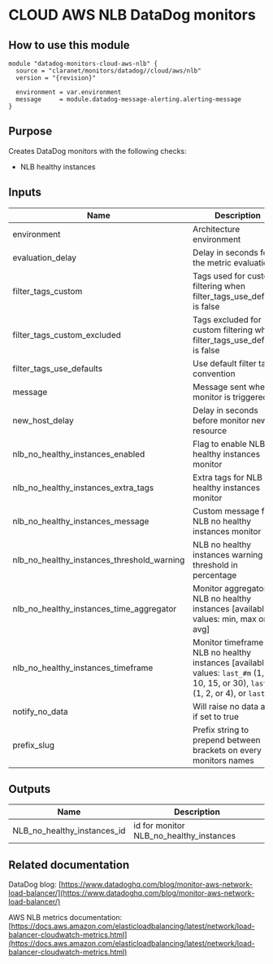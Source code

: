 # CLOUD AWS NLB DataDog monitors

## How to use this module

```
module "datadog-monitors-cloud-aws-nlb" {
  source = "claranet/monitors/datadog//cloud/aws/nlb"
  version = "{revision}"

  environment = var.environment
  message     = module.datadog-message-alerting.alerting-message
}

```

## Purpose

Creates DataDog monitors with the following checks:

- NLB healthy instances

## Inputs

| Name | Description | Type | Default | Required |
|------|-------------|------|---------|:-----:|
| environment | Architecture environment | `string` | n/a | yes |
| evaluation\_delay | Delay in seconds for the metric evaluation | `number` | `900` | no |
| filter\_tags\_custom | Tags used for custom filtering when filter\_tags\_use\_defaults is false | `string` | `"*"` | no |
| filter\_tags\_custom\_excluded | Tags excluded for custom filtering when filter\_tags\_use\_defaults is false | `string` | `""` | no |
| filter\_tags\_use\_defaults | Use default filter tags convention | `string` | `"true"` | no |
| message | Message sent when a monitor is triggered | `any` | n/a | yes |
| new\_host\_delay | Delay in seconds before monitor new resource | `number` | `300` | no |
| nlb\_no\_healthy\_instances\_enabled | Flag to enable NLB no healthy instances monitor | `string` | `"true"` | no |
| nlb\_no\_healthy\_instances\_extra\_tags | Extra tags for NLB no healthy instances monitor | `list(string)` | `[]` | no |
| nlb\_no\_healthy\_instances\_message | Custom message for NLB no healthy instances monitor | `string` | `""` | no |
| nlb\_no\_healthy\_instances\_threshold\_warning | NLB no healthy instances warning threshold in percentage | `number` | `100` | no |
| nlb\_no\_healthy\_instances\_time\_aggregator | Monitor aggregator for NLB no healthy instances [available values: min, max or avg] | `string` | `"min"` | no |
| nlb\_no\_healthy\_instances\_timeframe | Monitor timeframe for NLB no healthy instances [available values: `last_#m` (1, 5, 10, 15, or 30), `last_#h` (1, 2, or 4), or `last_1d`] | `string` | `"last_5m"` | no |
| notify\_no\_data | Will raise no data alert if set to true | `bool` | `true` | no |
| prefix\_slug | Prefix string to prepend between brackets on every monitors names | `string` | `""` | no |

## Outputs

| Name | Description |
|------|-------------|
| NLB\_no\_healthy\_instances\_id | id for monitor NLB\_no\_healthy\_instances |

## Related documentation

DataDog blog: [https://www.datadoghq.com/blog/monitor-aws-network-load-balancer/](https://www.datadoghq.com/blog/monitor-aws-network-load-balancer/)

AWS NLB metrics documentation: [https://docs.aws.amazon.com/elasticloadbalancing/latest/network/load-balancer-cloudwatch-metrics.html](https://docs.aws.amazon.com/elasticloadbalancing/latest/network/load-balancer-cloudwatch-metrics.html)
